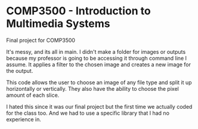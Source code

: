 # COMP3500 - Introduction to Multimedia Systems
Final project for COMP3500

It's messy, and its all in main. I didn't make a folder for images or outputs because my professor is going to be accessing it through command line I assume.
It applies a filter to the chosen image and creates a new image for the output.

This code allows the user to choose an image of any file type and split it up horizontally or vertically. They also have the ability to choose the pixel amount of each slice. 

I hated this since it was our final project but the first time we actually coded for the class too. And we had to use a specific library that I had no experience in.
